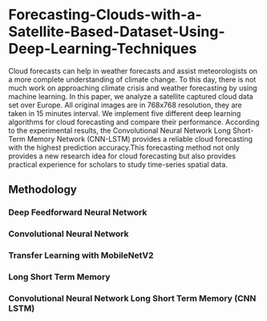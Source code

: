 # Forecasting-Clouds-with-a-Satellite-Based-Dataset-Using-Deep-Learning-Techniques
Cloud forecasts can help in weather forecasts and assist meteorologists on a more complete understanding of climate change. To this day, there is not much work on approaching climate crisis and weather forecasting by using machine learning. In this paper, we analyze a satellite captured cloud data set over Europe. All original images are in 768x768 resolution, they are taken in 15 minutes interval. We implement five different deep learning algorithms for cloud forecasting and compare their performance. According to the experimental results, the Convolutional Neural Network Long Short-Term Memory Network (CNN-LSTM) provides a reliable cloud forecasting with the highest prediction accuracy.This forecasting method not only provides a new research idea for cloud forecasting but also provides practical experience for scholars to study time-series spatial data.

## Methodology
### Deep Feedforward Neural Network
### Convolutional Neural Network
### Transfer Learning with MobileNetV2
### Long Short Term Memory
### Convolutional Neural Network Long Short Term Memory (CNN LSTM)

